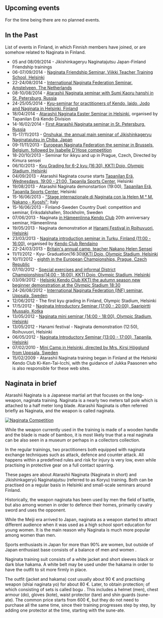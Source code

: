 ## Upcoming events

For the time being there are no planned events.

## In the Past

List of events in Finland, in which Finnish members have joined, or are somehow related to Naginata in Finland.

-   05 and 08/09/2014 - Jikishinkageryu Naginatajutsu Japan-Finland Friendship trainings
-   06-07/09/2014 - [Naginata Friendship Seminar,
    Viikki Teacher Training School, Helsinki](https://www.facebook.com/events/501891759879564/ "Finnish Naginata Friendship Seminar 2014")
-   22-24/08/2014 - [International Naginata Federation Seminar, Amstelveen, The Netherlands](http://international-naginata.org/drupal/node/17 "2014 INF seminar Announcement")
-   08-10/08/2014 - [Atarashii Naginata seminar with Sumi Kaoru hanshi in St. Petersburg, Russia](https://www.facebook.com/events/1445263222387953 "Seminar on atarashii naginata with Sumi Kaoru sensei in St. Petersburg")
-   24-25/05/2014 - [Kyu-seminar for practitioners of Kendo, Iaido, Jodo and Naginata in Helsinki, Finland](https://www.facebook.com/events/1410312342550257/ "FKA - Kyu-seminar in Helsinki")
-   18/04/2014 - [Atarashii Naginata Easter Seminar in Helsinki](https://www.facebook.com/events/254398958076220/ "Atarashii Naginata Pääsiäisleiri"),
    organised by Tapanilan Erä Kendo Division
-   14-16/02/2014 - [First Atarashii Naginata seminar in St. Petersburg,
    Russia](https://www.facebook.com/events/1398129980435747/ "Открытый семинар по нагинате")
-   15-17/11/2013 - [Onshukai, the annual main seminar of Jikishinkageryu Naginatajutsu in Chiba,
    Japan](http://www.flickr.com/photos/paazio/11474557086/in/set-72157638410929463 "2013-11-17 Japan, Chiba - Onshukai training program")
-   09-11/11/2013 - [European Naginata Federation the seminar in Brussels,
    Belgium. followed by Isabelle D'Hose
    competition](https://www.facebook.com/events/541531802573585/ "Stage ENF + la coupe Isabelle D'Hose le 11 novembre")
-   18-20/10/2013 - Seminar for ikkyu and up in Prague, Czech, Directed by Kimura sensei
-   06/10/2013 - [Kyu Grading for 6-2 kyu (16:30), KKTI Dojo, Olympic Stadium,
    Helsinki](https://www.facebook.com/events/157924271076783/ "Kyu Grading for values of 6-2 kyu")
-   04/09/2013 - Atarashii Naginata course starts [Tapanilan Erä,
    Wednesdays, 19:00 - 21:00, Tapanila
    Sports Center](http://www.tapanila-kendo.org/ "Tapanilan Erä - Kendo Division"),
    Helsinki
-   19/08/2013 - Atarashii Naginata demonstartion (19:00), [Tapanilan Erä, Tapanila
    Sports Center](http://www.tapanila-kendo.org/ "Tapanilan Erä - Kendo Division"),
    Helsinki
-   15-16/06/2013 - ["Stage internazionale di Naginata con la Helen M °
    M. Nakano - Kyoshi"](http://www.kendo.it/calendario/calendario.cfm "Elenco Eventi CIK e di altre federazioni europee");
    Italy
-   15-16/06/2013 - Finland-Sweden Country Duel: competition and seminar,
    Eriksdalshallen, Stockholm, Sweden
-   07/06/2013 - Naginata [in Hämeenlinna Kendo Club](http://www.jookenkai.net/ "Hämeenlinna - Ken Yeah I guess")
    20th anniversary seminar, Hämeenlinna
-   19/05/2013 - Naginata demonstration at [Hanami Festival in Roihuvuori,
    Helsinki](http://www.roihuvuori.fi/hanami/ "Next - Hanami party Roihuvuori cherry park May 2013")
-   23/03/2013 - [Naginata introduction seminar in Turku, Finland (11:00 -
    16:00)](https://www.facebook.com/events/136689943169944/ "Atarashii Naginata seminar"), organised by
    [Kendo Club Rendaino](http://www.rendaino.fi/ "Turku Kendo Club Rendaino Association")
-   22-24/03/2013 - [Britain's annual camp, teacher Nakano Helen
    Sensei](http://www.naginata.org.uk/2013-annual-british-naginata-seminar-details/ "2013 Annual British Naginata Seminar Details")
-   11/11/2012 - Kyu- Graduation(16:30)[KKTI Dojo, Olympic Stadium,
    Helsinki](http://www.kendohelsinki.org/?sivu=kartta "Map of the Olympic Stadium")
-   10/11/2012 - [eighth in the European Championships, Prague,
    Czech Republic](http://www.enc2012.cz/ "Naginata European Championships 2012" )
-   07/10/2012 - [Special exercises and informal
    District Championships(14:00 - 18:00), KKTI Dojo, Olympic Stadium,
    Helsinki](https://www.facebook.com/events/530673156947346/ "Naginata Helsinki, special training")
-   03/09/2012 - [Helsinki Kendo Club KKTI the autumn season
    new beginner demonstration at the Olympic Stadium
    18:30](https://www.facebook.com/events/187144878084491/ "KKTI new beginner demonstration")
-   24-26/08/2012 - [International Naginata Federation (INF) seminar, Uppsala,
    Sweden](https://www.facebook.com/events/124522334303072/ "INF Seminar in Uppsala, Sweden")
-   12/06/2012 - The first kyu grading in Finland, Olympic Stadium, Helsinki
-   17/5/2012 - [Naginata Introductory Seminar (17:00 - 20:00), Saaripirtti
    Mussalo,
    Kotka](https://www.facebook.com/events/180686655386832/ "Naginata Introductory Seminar - Kotka")
-   13/05/2012 - [Naginata mini seminar (14:00 - 18:00), Olympic Stadium,
    Helsinki](https://www.facebook.com/events/385015054876105/ "Naginata Mini Seminar - Helsinki")
-   13/05/2012 - Hanami festival - Naginata demonstration (12:50), Roihuvuori,
    Helsinki
-   06/05/2012 - [Naginata Introductory Seminar (13:00 - 17:00), Tapanila,
    Helsinki](https://www.facebook.com/events/296023357146874/ "Naginata Introductory Seminar - Tapanila")
-   07/02/2010 - [Mini Camp in Helsinki, directed by Mrs. Kirsi Högglund from Uppsala,
    Sweden](http://www.flickr.com/photos/paazio/sets/72157623374097714/ "Naginata - Helsinki(FI) - 2010/02/07")
-   15/02/2009 - Atarashii Naginata training began in Finland at the Helsinki
    Kendo Club Ki-Ken-Tai-Icchi, with the guidance of Jukka Paasonen who is also responsible for
    these web sites.

## Naginata in brief

Atarashii Naginata is a Japanese martial art that focuses on the long-
weapon, naginata training. Naginata is a nearly two meters tall pole which
is attached to a half meter long blade.
Atarashii Naginata is often referred briefly as Naginata, and the weapon is
called naginata.

[![Naginata
Competition](http://farm7.staticflickr.com/6059/6283180930_4405e8e6f1_m.jpg)
](http://flickr.com/photos/96248369@N00/6283180930 "Naginata Competition / ethics_gradient")

While the weapon currently used in the training is made of a wooden
handle and the blade is made of bamboo, it is most likely true
that a real naginata can be also seen in a museum or perhaps
in a collectors collection.

In the regular trainings, two practitioners both equipped with naginata
exchange techniques such as attack, defence and counter attack.
All happens within a predefined rules and risk for injury is very low, even
while practising in protective gear on a full contact sparring.

These pages are about Atarashii Naginata (Naginata in short) and
Jikishinkageryū Naginatajutsu (referred to as Koryu) training. Both can be
practised on a regular basis in Helsinki and small-scale seminars around Finland.

Historically, the weapon naginata has been used by men
the field of battle, but also among women in order to defence their homes,
primarily cavalry sword and uses the opponent.

While the Meiji era arrived to Japan, naginata as a weapon started to attract
different audience when it was used as a high school sport education for young women.
It is the main reason why Naginata is much more popular among women than men.

Sports enthusiasts in Japan for more than 90% are women, but outside of Japan
enthusiast base consists of a balance of men and women .

Naginata training suit consists of a white jacket and short sleeves
black or dark blue hakama. A white belt may be used under the hakama in
order to have the outfit to sit more firmly in place.

The outfit (jacket and hakama) cost usually about 90 € and practising
weapon (shiai naginata yo) for about 80 €. Later, to obtain protection;
of which consisting of sets is called bogu . This includes a helmet
(men), chest armour (do), gloves (kote), waist protector (tare) and
shin guards (sune-ate). The common price starts from 600 €, but
they do not need to purchase all the same time, since their training
progresses step by step, by adding one protector at the time,
starting with the sune-ate.
